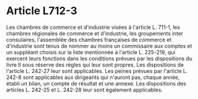 # Article L712-3

Les chambres de commerce et d'industrie visées à l'article L. 711-1, les chambres régionales de commerce et d'industrie, les groupements inter consulaires, l'assemblée des chambres françaises de commerce et d'industrie sont tenus de nommer au moins un commissaire aux comptes et un suppléant choisis sur la liste mentionnée à l'article L. 225-219, qui exercent leurs fonctions dans les conditions prévues par les dispositions du livre II sous réserve des règles qui leur sont propres.   Les dispositions de l'article L. 242-27 leur sont applicables.   Les peines prévues par l'article L. 242-8 sont applicables aux dirigeants qui n'auront pas, chaque année, établi un bilan, un compte de résultat et une annexe. Les dispositions des articles L. 242-25 et L. 242-28 leur sont également applicables.